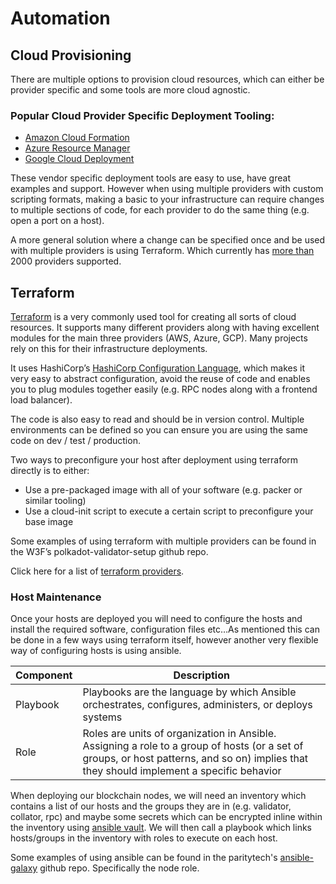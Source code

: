 # Automation

## Cloud Provisioning

There are multiple options to provision cloud resources, which can either be provider specific and some tools are more cloud agnostic.

### Popular Cloud Provider Specific Deployment Tooling:

- [Amazon Cloud Formation](https://aws.amazon.com/cloudformation/)
- [Azure Resource Manager](https://docs.microsoft.com/en-us/azure/azure-resource-manager/management/overview)
- [Google Cloud Deployment](https://cloud.google.com/deployment-manager/docs)

These vendor specific deployment tools are easy to use, have great examples and support. However when using multiple providers with custom scripting formats, making a basic to your infrastructure can require changes to multiple sections of code, for each provider to do the same thing (e.g. open a port on a host).

A more general solution where a change can be specified once and be used with multiple providers is using Terraform. Which currently has [more than](https://registry.terraform.io/browse/providers) 2000 providers supported.

## Terraform

[Terraform](https://www.terraform.io/) is a very commonly used tool for creating all sorts of cloud resources. It supports many different providers along with having excellent modules for the main three providers (AWS, Azure, GCP). Many projects rely on this for their infrastructure deployments.

It uses HashiCorp’s [HashiCorp Configuration Language](https://www.terraform.io/language), which makes it very easy to abstract configuration, avoid the reuse of code and enables you to plug modules together easily (e.g. RPC nodes along with a frontend load balancer).

The code is also easy to read and should be in version control. Multiple environments can be defined so you can ensure you are using the same code on dev / test / production.

Two ways to preconfigure your host after deployment using terraform directly is to either:

- Use a pre-packaged image with all of your software (e.g. packer or similar tooling)
- Use a cloud-init script to execute a certain script to preconfigure your base image

Some examples of using terraform with multiple providers can be found in the W3F’s polkadot-validator-setup github repo.

Click here for a list of [terraform providers](https://registry.terraform.io/browse/providers).

### Host Maintenance

Once your hosts are deployed you will need to configure the hosts and install the required software, configuration files etc…As mentioned this can be done in a few ways using terraform itself, however another very flexible way of configuring hosts is using ansible.

| Component | Description                                                                                                                                                                               |
| --------- | ----------------------------------------------------------------------------------------------------------------------------------------------------------------------------------------- |
| Playbook  | Playbooks are the language by which Ansible orchestrates, configures, administers, or deploys systems                                                                                     |
| Role      | Roles are units of organization in Ansible. Assigning a role to a group of hosts (or a set of groups, or host patterns, and so on) implies that they should implement a specific behavior |

When deploying our blockchain nodes, we will need an inventory which contains a list of our hosts and the groups they are in (e.g. validator, collator, rpc) and maybe some secrets which can be encrypted inline within the inventory using [ansible vault](https://docs.ansible.com/ansible/latest/user_guide/vault.html). We will then call a playbook which links hosts/groups in the inventory with roles to execute on each host.

Some examples of using ansible can be found in the paritytech's [ansible-galaxy](https://github.com/paritytech/ansible-galaxy) github repo. Specifically the node role.
